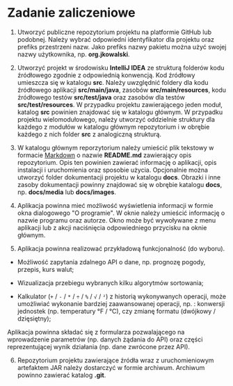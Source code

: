 Zadanie zaliczeniowe
====================

1. Utworzyć publiczne repozytorium projektu na platformie GitHub lub podobnej. Należy wybrać odpowiedni identyfikator dla projektu oraz prefiks przestrzeni nazw. Jako prefiks nazwy pakietu można użyć swojej nazwy użytkownika, np. **org.jkowalski**.

2. Utworzyć projekt w środowisku **IntelliJ IDEA** ze strukturą folderów kodu źródłowego zgodnie z odpowiednią konwencją. Kod źródłowy umieszcza się w katalogu **src**. Należy uwzględnić foldery dla kodu źródłowego aplikacji **src/main/java**, zasobów **src/main/resources**, kodu źródłowego testów **src/test/java** oraz zasobów dla testów **src/test/resources**. W przypadku projektu zawierającego jeden moduł, katalog **src** powinien znajdować się w katalogu głównym. W przypadku projektu wielomodułowego, należy utworzyć oddzielnie struktury dla każdego z modułów w katalogu głównym repozytorium i w obrębie każdego z nich folder **src** z analogiczną strukturą.

3. W katalogu głównym reporzytorium należy umieścić plik tekstowy w formacie [Markdown](https://www.markdownguide.org/basic-syntax/) o nazwie **README.md** zawierający opis repozytorium. Opis ten powinien zawierać informację o aplikacji, opis instalacji i uruchomienia oraz sposobie użycia. Opcjonalnie można utworzyć folder dokumentacji projektu w katalogu **docs**. Obrazki i inne zasoby dokumentacji powinny znajdować się w obrębie katalogu **docs**, np. **docs/media** lub **docs/images**.

4. Aplikacja powinna mieć moźliwość wyświetlenia informacji w formie okna dialogowego "O programie". W oknie należy umieścić informację o nazwie programu oraz autorze. Okno może być wywoływane z menu aplikacji lub z akcji naciśnięcia odpowiedniego przycisku na oknie głównym.

5. Aplikacja powinna realizować przykładową funkcjonalność (do wyboru).

 - Możliwość zapytania zdalnego API o dane, np. prognozę pogody, przepis, kurs walut;

 - Wizualizacja przebiegu wybranych kilku algorytmów sortowania;

 - Kalkulator (``+`` / ``-`` / ``*`` / ``÷`` / ``%`` / ``√`` / ``²``) z historią wykonywanych operacji, może umożliwiać wykonanie bardziej zaawansowanej operacji, np. : konwersji jednostek (np. temperatury °F / °C), czy zmianę formatu (dwójkowy / dzięsiętny);

 Aplikacja powinna składać się z formularza pozwalającego na wprowadzenie parametrów (np. danych żądania do API) oraz części reprezentującej wynik działania (np. dane zwrócone przez API).

6. Repozytorium projektu zawierające źródła wraz z uruchomieniowym artefaktem JAR należy dostarczyć w formie archiwum. Archiwum powinno zawierać katalog **.git**.
